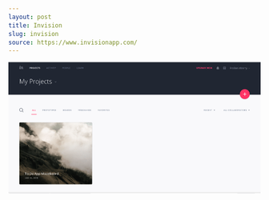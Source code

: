 ```yaml
---
layout: post
title: Invision
slug: invision
source: https://www.invisionapp.com/
---
```


<img src="/screenshots/invision.png" alt="Invision">
